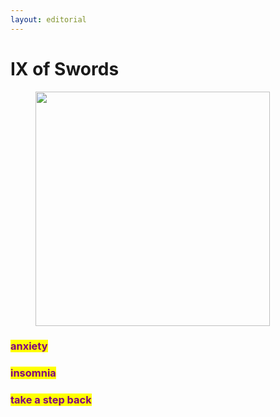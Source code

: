 ```yaml
---
layout: editorial
---
```


# IX of Swords

<figure><img src="../../../../../../../../.gitbook/assets/pexels-btgl-♡-20400340.jpg" alt="" width="375"><figcaption></figcaption></figure>

### <mark style="color:purple;">anxiety</mark>

### <mark style="color:purple;">insomnia</mark>&#x20;

### <mark style="color:purple;">take a step back</mark>
